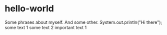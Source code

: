 # hello-world
Some phrases about myself. And some other.
System.out.println("Hi there");
some text 1
some text 2
important text 1
